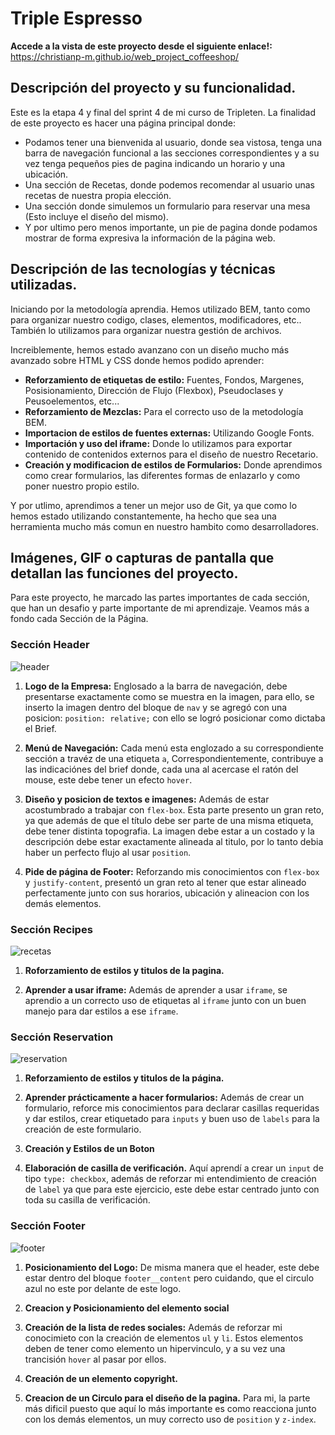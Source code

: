 # Triple Espresso

**Accede a la vista de este proyecto desde el siguiente enlace!:**
<https://christianp-m.github.io/web_project_coffeeshop/>

## Descripción del proyecto y su funcionalidad.

Este es la etapa 4 y final del sprint 4 de mi curso de Tripleten.
La finalidad de este proyecto es hacer una página principal donde:

- Podamos tener una bienvenida al usuario, donde sea vistosa, tenga una barra de navegación funcional a las secciones correspondientes y a su vez tenga pequeños pies de pagina indicando un horario y una ubicación.
- Una sección de Recetas, donde podemos recomendar al usuario unas recetas de nuestra propia elección.
- Una sección donde simulemos un formulario para reservar una mesa (Esto incluye el diseño del mismo).
- Y por ultimo pero menos importante, un pie de pagina donde podamos mostrar de forma expresiva la información de la página web.

## Descripción de las tecnologías y técnicas utilizadas.

Iniciando por la metodología aprendia. Hemos utilizado BEM, tanto como para organizar nuestro codigo, clases, elementos, modificadores, etc.. También lo utilizamos para organizar nuestra gestión de archivos.

Increiblemente, hemos estado avanzano con un diseño mucho más avanzado sobre HTML y CSS donde hemos podido aprender:

- **Reforzamiento de etiquetas de estilo:** Fuentes, Fondos, Margenes, Posisionamiento, Dirección de Flujo (Flexbox), Pseudoclases y Peusoelementos, etc...
- **Reforzamiento de Mezclas:** Para el correcto uso de la metodología BEM.
- **Importacion de estilos de fuentes externas:** Utilizando Google Fonts.
- **Importación y uso del iframe:** Donde lo utilizamos para exportar contenido de contenidos externos para el diseño de nuestro Recetario.
- **Creación y modificacion de estilos de Formularios:** Donde aprendimos como crear formularios, las diferentes formas de enlazarlo y como poner nuestro propio estilo.

Y por utlimo, aprendimos a tener un mejor uso de Git, ya que como lo hemos estado utilizando constantemente, ha hecho que sea una herramienta mucho más comun en nuestro hambito como desarrolladores.

## Imágenes, GIF o capturas de pantalla que detallan las funciones del proyecto.

Para este proyecto, he marcado las partes importantes de cada sección, que han un desafio y parte importante de mi aprendizaje. Veamos más a fondo cada Sección de la Página.

### Sección Header

![header](https://github.com/ChristianP-M/web_project_coffeeshop/assets/165349786/9228b1d7-5dd2-445b-8a85-ad858fabc236)

1.  **Logo de la Empresa:** Englosado a la barra de navegación, debe presentarse exactamente como se muestra en la imagen, para ello, se inserto la imagen dentro del bloque de `nav` y se agregó con una posicion: `position: relative;` con ello se logró posicionar como dictaba el Brief.

2.  **Menú de Navegación:** Cada menú esta englozado a su correspondiente sección a travéz de una etiqueta `a`, Correspondientemente, contribuye a las indicaciónes del brief donde, cada una al acercase el ratón del mouse, este debe tener un efecto `hover`.

3.  **Diseño y posicion de textos e imagenes:** Además de estar acostumbrado a trabajar con `flex-box`. Esta parte presento un gran reto, ya que además de que el título debe ser parte de una misma etiqueta, debe tener distinta topografia. La imagen debe estar a un costado y la descripción debe estar exactamente alineada al titulo, por lo tanto debia haber un perfecto flujo al usar `position`.

4.  **Pide de página de Footer:** Reforzando mis conocimientos con `flex-box` y `justify-content`, presentó un gran reto al tener que estar alineado perfectamente junto con sus horarios, ubicación y alineacion con los demás elementos.

### Sección Recipes

![recetas](https://github.com/ChristianP-M/web_project_coffeeshop/assets/165349786/8230a2bc-2aa6-4bb1-a9b6-1dbb9ae38e89)

1. **Roforzamiento de estilos y titulos de la pagina.**

2. **Aprender a usar iframe:** Además de aprender a usar `iframe`, se aprendio a un correcto uso de etiquetas al `iframe` junto con un buen manejo para dar estilos a ese `iframe`.

### Sección Reservation

![reservation](https://github.com/ChristianP-M/web_project_coffeeshop/assets/165349786/564fee45-be6d-4d60-a1e7-62e2b5ec8d27)

1. **Reforzamiento de estilos y titulos de la página.**

2. **Aprender prácticamente a hacer formularios:** Además de crear un formulario, reforce mis conocimientos para declarar casillas requeridas y dar estilos, crear etiquetado para `inputs` y buen uso de `labels` para la creación de este formulario.

3. **Creación y Estilos de un Boton**

4. **Elaboración de casilla de verificación.** Aquí aprendí a crear un `input` de tipo `type: checkbox`, además de reforzar mi entendimiento de creación de `label` ya que para este ejercicio, este debe estar centrado junto con toda su casilla de verificación.

### Sección Footer

![footer](https://github.com/ChristianP-M/web_project_coffeeshop/assets/165349786/19f27c14-5cfa-4cd7-a23b-2467f057d8f2)

1. **Posicionamiento del Logo:** De misma manera que el header, este debe estar dentro del bloque `footer__content` pero cuidando, que el circulo azul no este por delante de este logo.

2. **Creacion y Posicionamiento del elemento social**

3. **Creación de la lista de redes sociales:** Además de reforzar mi conocimieto con la creación de elementos `ul` y `li`. Estos elementos deben de tener como elemento un hipervinculo, y a su vez una trancisión `hover` al pasar por ellos.

4. **Creación de un elemento copyright.**

5. **Creacion de un Circulo para el diseño de la pagina.** Para mi, la parte más dificil puesto que aquí lo más importante es como reacciona junto con los demás elementos, un muy correcto uso de `position` y `z-index`.
